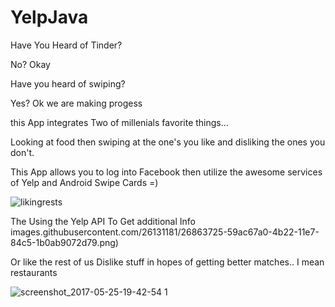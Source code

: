 # YelpJava
Have You Heard of Tinder?

No?
Okay

Have you heard of swiping?

Yes?
Ok we are making progess

this App integrates Two of millenials favorite things...

Looking at food then swiping at the one's you like and disliking the ones you don't.

This App allows you to log into Facebook then utilize the awesome services of Yelp and Android Swipe Cards =)


![likingrests](https://user-images.githubusercontent.com/26131181/26863775-9a8587ac-4b22-11e7-9d14-90c00acc981b.png)


The Using the Yelp API To Get additional Info
images.githubusercontent.com/26131181/26863725-59ac67a0-4b22-11e7-84c5-1b0ab9072d79.png)




Or like the rest of us Dislike stuff in hopes of getting better matches.. I mean restaurants

![screenshot_2017-05-25-19-42-54 1](https://user-images.githubusercontent.com/26131181/26863649-f362aa4a-4b21-11e7-9713-7a0ef5814217.png)


